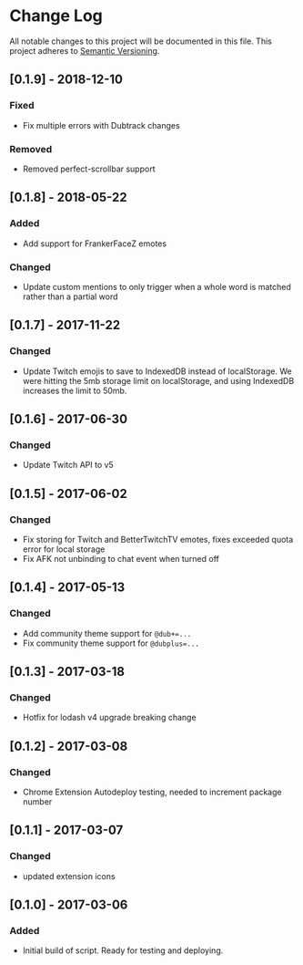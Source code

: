 # Change Log
All notable changes to this project will be documented in this file.
This project adheres to [Semantic Versioning](http://semver.org/).

## [0.1.9] - 2018-12-10
### Fixed
- Fix multiple errors with Dubtrack changes

### Removed
- Removed perfect-scrollbar support

## [0.1.8] - 2018-05-22
### Added
- Add support for FrankerFaceZ emotes

### Changed
- Update custom mentions to only trigger when a whole word is matched rather than a partial word

## [0.1.7] - 2017-11-22
### Changed
- Update Twitch emojis to save to IndexedDB instead of localStorage. We were hitting the 5mb storage limit on localStorage, and using IndexedDB increases the limit to 50mb.

## [0.1.6] - 2017-06-30
### Changed
- Update Twitch API to v5

## [0.1.5] - 2017-06-02
### Changed
- Fix storing for Twitch and BetterTwitchTV emotes, fixes exceeded quota error for local storage
- Fix AFK not unbinding to chat event when turned off

## [0.1.4] - 2017-05-13
### Changed
- Add community theme support for `@dub+=...`
- Fix community theme support for `@dubplus=...`

## [0.1.3] - 2017-03-18
### Changed
- Hotfix for lodash v4 upgrade breaking change

## [0.1.2] - 2017-03-08
### Changed
- Chrome Extension Autodeploy testing, needed to increment package number

## [0.1.1] - 2017-03-07
### Changed
- updated extension icons

## [0.1.0] - 2017-03-06
### Added
- Initial build of script.  Ready for testing and deploying. 
